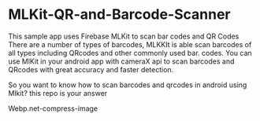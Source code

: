 # MLKit-QR-and-Barcode-Scanner
This sample app uses Firebase MLKit to scan bar codes and QR Codes 
There are a number of types of barcodes,  MLKKIt is able scan barcodes of all types including QRcodes and other commonly used bar. codes.
You can use MlKit in your android app with cameraX api to scan barcodes and QRcodes with great accuracy and faster detection.

So you want to know how to scan barcodes and qrcodes in android using Mlkit?
this repo is your answer

Webp.net-compress-image
